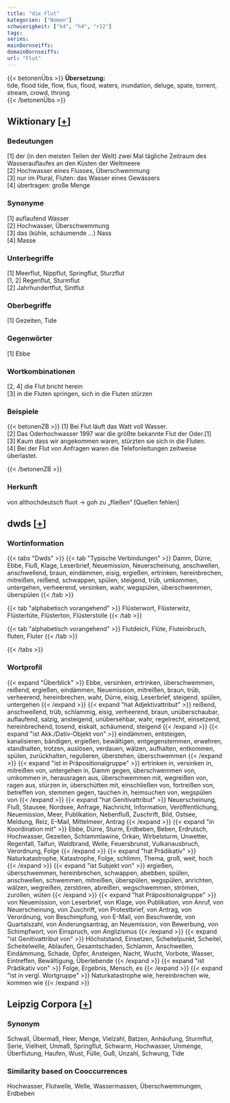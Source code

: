 ```yaml
---
title: "die Flut"
kategorien: ["Nomen"]
schwierigkeit: ["k4", "h4", "r12"]
tags:
series:
mainDornseiffs:
domainDornseiffs:
url: "Flut"
---
```


{{< betonenÜbs >}}
**Übersetzung:**  
tide, flood tide, flow, flux, flood, waters, inundation, deluge, spate, torrent, stream, crowd, throng  
{{< /betonenÜbs >}}

## Wiktionary [[+](https://de.wiktionary.org/wiki/Flut)]

### Bedeutungen
[1] der (in den meisten Teilen der Welt) zwei Mal tägliche Zeitraum des Wasserauflaufes an den Küsten der Weltmeere  
[2] Hochwasser eines Flusses, Überschwemmung  
[3] nur im Plural, Fluten: das Wasser eines Gewässers  
[4] übertragen: große Menge  

### Synonyme
[1] auflaufend Wasser  
[2] Hochwasser, Überschwemmung  
[3] das (kühle, schäumende …) Nass  
[4] Masse  

### Unterbegriffe
[1] Meerflut, Nippflut, Springflut, Sturzflut  
[1, 2] Regenflut, Sturmflut  
[2] Jahrhundertflut, Sintflut  

### Oberbegriffe
[1] Gezeiten, Tide  

### Gegenwörter
[1] Ebbe  

### Wortkombinationen
[2, 4] die Flut bricht herein  
[3] in die Fluten springen, sich in die Fluten stürzen  

### Beispiele
{{< betonenZB >}}
[1] Bei Flut läuft das Watt voll Wasser.  
[2] Das Oderhochwasser 1997 war die größte bekannte Flut der Oder.[1]  
[3] Kaum dass wir angekommen waren, stürzten sie sich in die Fluten.  
[4] Bei der Flut von Anfragen waren die Telefonleitungen zeitweise überlastet.  

{{< /betonenZB >}}
### Herkunft
von althochdeutsch fluot → goh zu „fließen“ [Quellen fehlen]  



## dwds [[+](https://www.dwds.de/wb/Flut)]

### Wortinformation
{{< tabs "Dwds" >}}
{{< tab "Typische Verbindungen" >}}
Damm, Dürre, Ebbe, Fluß, Klage, Leserbrief, Neuemission, Neuerscheinung, anschwellen, anschwellend, braun, eindämmen, eisig, ergießen, ertrinken, hereinbrechen, mitreißen, reißend, schwappen, spülen, steigend, trüb, umkommen, untergehen, verheerend, versinken, wahr, wegspülen, überschwemmen, überspülen
{{< /tab >}}

{{< tab "alphabetisch vorangehend" >}}
Flüsterwort, Flüsterwitz, Flüstertüte, Flüsterton, Flüsterstolle
{{< /tab >}}

{{< tab "alphabetisch vorangehend" >}}
Flutdeich, Flûte, Fluteinbruch, fluten, Fluter
{{< /tab >}}

{{< /tabs >}}

### Wortprofil
{{< expand "Überblick" >}} Ebbe, versinken, ertrinken, überschwemmen, reißend, ergießen, eindämmen, Neuemission, mitreißen, braun, trüb, verheerend, hereinbrechen, wahr, Dürre, eisig, Leserbrief, steigend, spülen, untergehen {{< /expand >}}
{{< expand "hat Adjektivattribut" >}} reißend, anschwellend, trüb, schlammig, eisig, verheerend, braun, unüberschaubar, auflaufend, salzig, ansteigend, unübersehbar, wahr, regelrecht, einsetzend, hereinbrechend, tosend, eiskalt, schäumend, steigend {{< /expand >}}
{{< expand "ist Akk./Dativ-Objekt von" >}} eindämmen, entsteigen, kanalisieren, bändigen, ergießen, bewältigen, entgegenstemmen, erwehren, standhalten, trotzen, auslösen, verdauen, wälzen, aufhalten, entkommen, spülen, zurückhalten, regulieren, überstehen, überschwemmen {{< /expand >}}
{{< expand "ist in Präpositionalgruppe" >}} ertrinken in, versinken in, mitreißen von, untergehen in, Damm gegen, überschwemmen von, umkommen in, herausragen aus, überschwemmen mit, wegreißen von, ragen aus, stürzen in, überschütten mit, einschließen von, fortreißen von, betreffen von, stemmen gegen, tauchen in, heimsuchen von, wegspülen von {{< /expand >}}
{{< expand "hat Genitivattribut" >}} Neuerscheinung, Fluß, Stausee, Nordsee, Anfrage, Nachricht, Information, Veröffentlichung, Neuemission, Meer, Publikation, Nebenfluß, Zuschrift, Bild, Ostsee, Meldung, Reiz, E-Mail, Mittelmeer, Antrag {{< /expand >}}
{{< expand "in Koordination mit" >}} Ebbe, Dürre, Sturm, Erdbeben, Beben, Erdrutsch, Hochwasser, Gezeiten, Schlammlawine, Orkan, Wirbelsturm, Unwetter, Regenfall, Taifun, Waldbrand, Welle, Feuersbrunst, Vulkanausbruch, Verordnung, Folge {{< /expand >}}
{{< expand "hat Prädikativ" >}} Naturkatastrophe, Katastrophe, Folge, schlimm, Thema, groß, weit, hoch {{< /expand >}}
{{< expand "ist Subjekt von" >}} ergießen, überschwemmen, hereinbrechen, schwappen, abebben, spülen, anschwellen, schwemmen, mitreißen, überspülen, wegspülen, anrichten, wälzen, wegreißen, zerstören, abreißen, wegschwemmen, strömen, zurollen, wüten {{< /expand >}}
{{< expand "hat Präpositionalgruppe" >}} von Neuemission, von Leserbrief, von Klage, von Publikation, von Anruf, von Neuerscheinung, von Zuschrift, von Protestbrief, von Antrag, von Verordnung, von Beschimpfung, von E-Mail, von Beschwerde, von Quartalszahl, von Änderungsantrag, an Neuemission, von Bewerbung, von Schimpfwort, von Einspruch, von Anglizismus {{< /expand >}}
{{< expand "ist Genitivattribut von" >}} Höchststand, Einsetzen, Scheitelpunkt, Scheitel, Scheitelwelle, Ablaufen, Gesamtschaden, Schlamm, Anschwellen, Eindämmung, Schade, Opfer, Ansteigen, Nacht, Wucht, Vorbote, Wasser, Eintreffen, Bewältigung, Überlebende {{< /expand >}}
{{< expand "ist Prädikativ von" >}} Folge, Ergebnis, Mensch, es {{< /expand >}}
{{< expand "ist in vergl. Wortgruppe" >}} Naturkatastrophe wie, hereinbrechen wie, kommen wie {{< /expand >}}

## Leipzig Corpora [[+](https://corpora.uni-leipzig.de/en/res?word=Flut&corpusId=deu_newscrawl-public_2018)]


### Synonym
Schwall, Übermaß, Heer, Menge, Vielzahl, Batzen, Anhäufung, Sturmflut, Serie, Vielheit, Unmaß, Springflut, Schwarm, Hochwasser, Unmenge, Überflutung, Haufen, Wust, Fülle, Guß, Unzahl, Schwung, Tide


### Similarity based on Cooccurrences
Hochwasser, Flutwelle, Welle, Wassermassen, Überschwemmungen, Erdbeben

